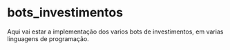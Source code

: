 # bots_investimentos
Aqui vai estar a implementação dos varios bots de investimentos, em varias linguagens de programação.
